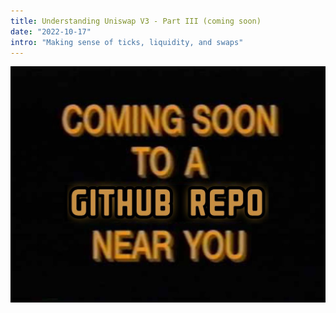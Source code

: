 ```yaml
---
title: Understanding Uniswap V3 - Part III (coming soon)
date: "2022-10-17"
intro: "Making sense of ticks, liquidity, and swaps"
---
```


![image info](./theater-near-you.jpeg)